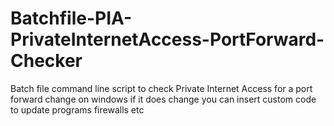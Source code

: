 # Batchfile-PIA-PrivateInternetAccess-PortForward-Checker
Batch file command line script to check Private Internet Access for a port forward change on windows if it does change you can insert custom code to update programs firewalls etc
